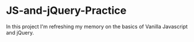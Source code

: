 # JS-and-jQuery-Practice
In this project I'm refreshing my memory on the basics of Vanilla Javascript and jQuery.
